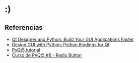 # :)

## Referencias

- [Qt Designer and Python: Build Your GUI Applications Faster](https://realpython.com/qt-designer-python/)
- [Design GUI with Python: Python Bindings for Qt](https://www.qt.io/qt-for-python)
- [PyQt5 tutorial](https://build-system.fman.io/pyqt5-tutorial)
- [Curso de PyQt5 #8 - Radio Button](https://youtu.be/zGHgiIiFiMo?list=PLwsAoT89dh3qJ8JcprQ8AuHY8AGasvx4G)
